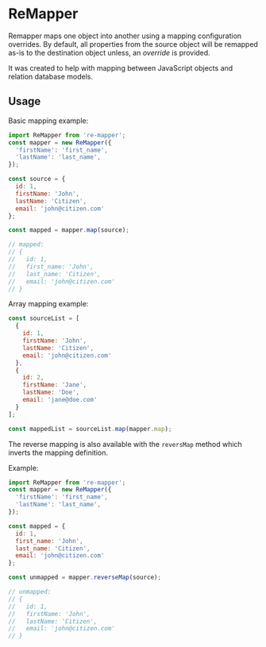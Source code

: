 # ReMapper

Remapper maps one object into another using a mapping configuration overrides. By default, all properties from the source object will be remapped as-is to the destination object unless, an _override_ is provided.

It was created to help with mapping between JavaScript objects and relation database models.

## Usage

Basic mapping example: 

```js
import ReMapper from 're-mapper';
const mapper = new ReMapper({
  'firstName': 'first_name',
  'lastName': 'last_name',
});

const source = {
  id: 1,
  firstName: 'John',
  lastName: 'Citizen',
  email: 'john@citizen.com'
};

const mapped = mapper.map(source);

// mapped:
// {
//   id: 1,
//   first_name: 'John',
//   last_name: 'Citizen',
//   email: 'john@citizen.com'
// }
```

Array mapping example:

```js
const sourceList = [
  {
    id: 1,
    firstName: 'John',
    lastName: 'Citizen',
    email: 'john@citizen.com'
  },
  {
    id: 2,
    firstName: 'Jane',
    lastName: 'Doe',
    email: 'jane@doe.com'
  }
];

const mappedList = sourceList.map(mapper.map);
```

The reverse mapping is also available with the `reversMap` method which inverts the mapping definition.

Example:

```js
import ReMapper from 're-mapper';
const mapper = new ReMapper({
  'firstName': 'first_name',
  'lastName': 'last_name',
});

const mapped = {
  id: 1,
  first_name: 'John',
  last_name: 'Citizen',
  email: 'john@citizen.com'
};

const unmapped = mapper.reverseMap(source);

// unmapped:
// {
//   id: 1,
//   firstName: 'John',
//   lastName: 'Citizen',
//   email: 'john@citizen.com'
// }
```

